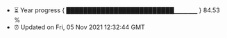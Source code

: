 - ⏳ Year progress { █████████████████████████▁▁▁▁▁ } 84.53 %
- ⏰ Updated on Fri, 05 Nov 2021 12:32:44 GMT

